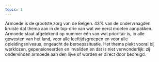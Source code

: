 ```yaml
---
topic: 1
---
```

Armoede is de grootste zorg van de Belgen. 43% van de ondervraagden kruiste dat thema aan in de top-drie van wat we eerst moeten aanpakken. Armoede staat afgetekend op nummer één van wat prioritair is, in alle gewesten van het land, voor alle leeftijdsgroepen en voor alle opleidingsniveaus, ongeacht de beroepssituatie. Het thema piekt vooral bij werklozen, gepensioneerden en invaliden en dat is niet verwonderlijk: zij ondervinden armoede aan den lijve of worden er direct door bedreigd.
